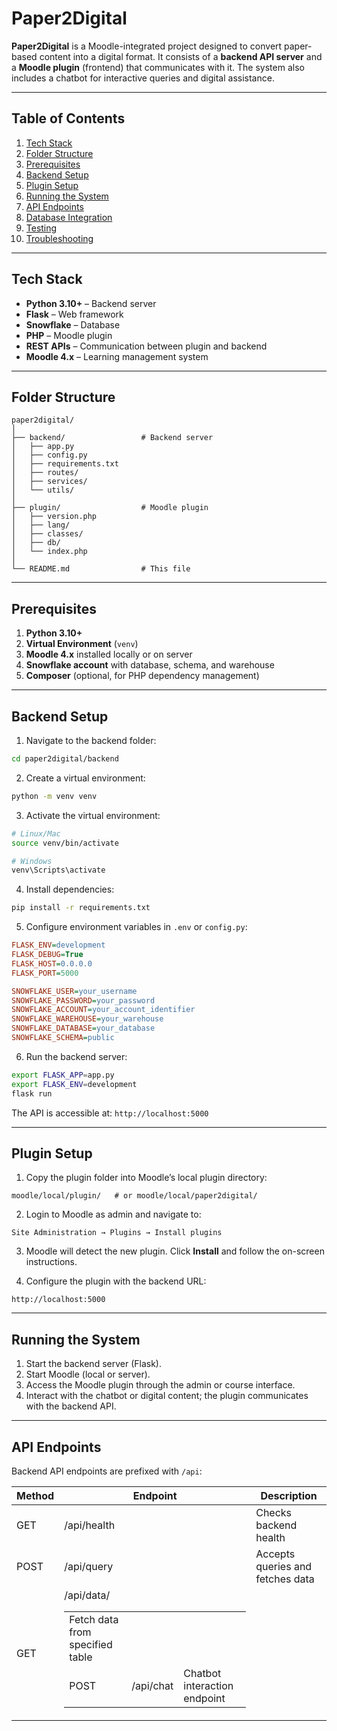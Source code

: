 # Paper2Digital

**Paper2Digital** is a Moodle-integrated project designed to convert paper-based content into a digital format. It consists of a **backend API server** and a **Moodle plugin** (frontend) that communicates with it. The system also includes a chatbot for interactive queries and digital assistance.

---

## Table of Contents
1. [Tech Stack](#tech-stack)  
2. [Folder Structure](#folder-structure)  
3. [Prerequisites](#prerequisites)  
4. [Backend Setup](#backend-setup)  
5. [Plugin Setup](#plugin-setup)  
6. [Running the System](#running-the-system)  
7. [API Endpoints](#api-endpoints)  
8. [Database Integration](#database-integration)  
9. [Testing](#testing)  
10. [Troubleshooting](#troubleshooting)  

---

## Tech Stack
- **Python 3.10+** – Backend server  
- **Flask** – Web framework  
- **Snowflake** – Database  
- **PHP** – Moodle plugin  
- **REST APIs** – Communication between plugin and backend  
- **Moodle 4.x** – Learning management system  

---

## Folder Structure
```
paper2digital/
│
├── backend/                 # Backend server
│   ├── app.py
│   ├── config.py
│   ├── requirements.txt
│   ├── routes/
│   ├── services/
│   └── utils/
│
├── plugin/                  # Moodle plugin
│   ├── version.php
│   ├── lang/
│   ├── classes/
│   ├── db/
│   └── index.php
│
└── README.md                # This file
```

---

## Prerequisites
1. **Python 3.10+**  
2. **Virtual Environment** (`venv`)  
3. **Moodle 4.x** installed locally or on server  
4. **Snowflake account** with database, schema, and warehouse  
5. **Composer** (optional, for PHP dependency management)  

---

## Backend Setup

1. Navigate to the backend folder:
```bash
cd paper2digital/backend
```

2. Create a virtual environment:
```bash
python -m venv venv
```

3. Activate the virtual environment:
```bash
# Linux/Mac
source venv/bin/activate

# Windows
venv\Scripts\activate
```

4. Install dependencies:
```bash
pip install -r requirements.txt
```

5. Configure environment variables in `.env` or `config.py`:
```ini
FLASK_ENV=development
FLASK_DEBUG=True
FLASK_HOST=0.0.0.0
FLASK_PORT=5000

SNOWFLAKE_USER=your_username
SNOWFLAKE_PASSWORD=your_password
SNOWFLAKE_ACCOUNT=your_account_identifier
SNOWFLAKE_WAREHOUSE=your_warehouse
SNOWFLAKE_DATABASE=your_database
SNOWFLAKE_SCHEMA=public
```

6. Run the backend server:
```bash
export FLASK_APP=app.py
export FLASK_ENV=development
flask run
```
The API is accessible at: `http://localhost:5000`

---

## Plugin Setup

1. Copy the plugin folder into Moodle’s local plugin directory:
```text
moodle/local/plugin/   # or moodle/local/paper2digital/
```

2. Login to Moodle as admin and navigate to:
```
Site Administration → Plugins → Install plugins
```

3. Moodle will detect the new plugin. Click **Install** and follow the on-screen instructions.

4. Configure the plugin with the backend URL:
```text
http://localhost:5000
```

---

## Running the System
1. Start the backend server (Flask).  
2. Start Moodle (local or server).  
3. Access the Moodle plugin through the admin or course interface.  
4. Interact with the chatbot or digital content; the plugin communicates with the backend API.

---

## API Endpoints
Backend API endpoints are prefixed with `/api`:

| Method | Endpoint          | Description                            |
|--------|-------------------|----------------------------------------|
| GET    | /api/health       | Checks backend health                  |
| POST   | /api/query        | Accepts queries and fetches data       |
| GET    | /api/data/<table> | Fetch data from specified table        |
| POST   | /api/chat         | Chatbot interaction endpoint           |

